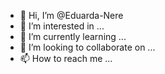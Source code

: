 - 👋 Hi, I’m @Eduarda-Nere
- 👀 I’m interested in ...
- 🌱 I’m currently learning ...
- 💞️ I’m looking to collaborate on ...
- 📫 How to reach me ...

<!---
Eduarda-Nere/Eduarda-Nere is a ✨ special ✨ repository because its `README.md` (this file) appears on your GitHub profile.
You can click the Preview link to take a look at your changes.
--->
